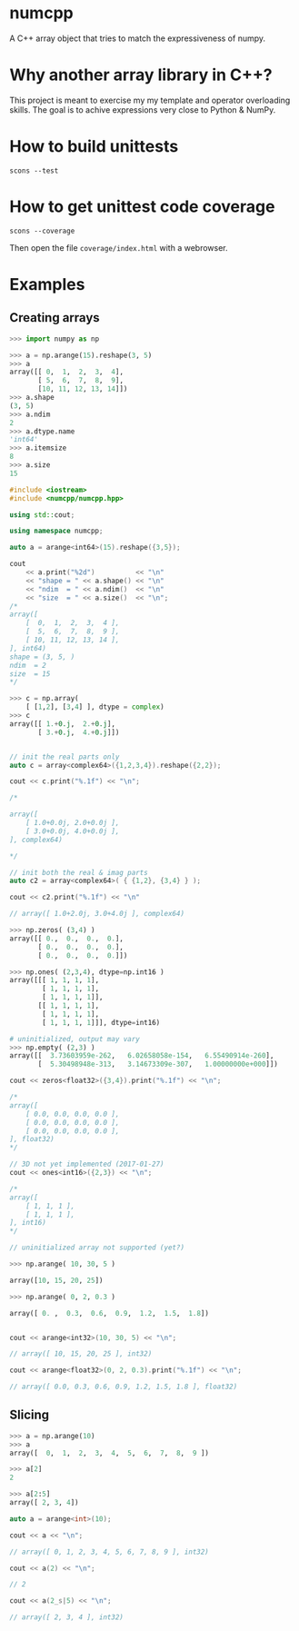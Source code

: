 numcpp
======

A C++ array object that tries to match the expressiveness of numpy.


Why another array library in C++?
=================================

This project is meant to exercise my my template and operator overloading skills.  The goal
is to achive expressions very close to Python & NumPy.


How to build unittests
======================

`scons --test`


How to get unittest code coverage
=================================

`scons --coverage`

Then open the file `coverage/index.html` with a webrowser.


Examples
========

Creating arrays
---------------

```python
>>> import numpy as np

>>> a = np.arange(15).reshape(3, 5)
>>> a
array([[ 0,  1,  2,  3,  4],
       [ 5,  6,  7,  8,  9],
       [10, 11, 12, 13, 14]])
>>> a.shape
(3, 5)
>>> a.ndim
2
>>> a.dtype.name
'int64'
>>> a.itemsize
8
>>> a.size
15
```

```c++
#include <iostream>
#include <numcpp/numcpp.hpp>

using std::cout;

using namespace numcpp;

auto a = arange<int64>(15).reshape({3,5});

cout
    << a.print("%2d")          << "\n"
    << "shape = " << a.shape() << "\n"
    << "ndim  = " << a.ndim()  << "\n"
    << "size  = " << a.size()  << "\n";
/*
array([
    [  0,  1,  2,  3,  4 ],
    [  5,  6,  7,  8,  9 ],
    [ 10, 11, 12, 13, 14 ],
], int64)
shape = (3, 5, )
ndim  = 2
size  = 15
*/
```

```python
>>> c = np.array(
    [ [1,2], [3,4] ], dtype = complex)
>>> c
array([[ 1.+0.j,  2.+0.j],
       [ 3.+0.j,  4.+0.j]])
```

```c++

// init the real parts only
auto c = array<complex64>({1,2,3,4}).reshape({2,2});

cout << c.print("%.1f") << "\n";

/*

array([
    [ 1.0+0.0j, 2.0+0.0j ],
    [ 3.0+0.0j, 4.0+0.0j ],
], complex64)

*/

// init both the real & imag parts
auto c2 = array<complex64>( { {1,2}, {3,4} } );

cout << c2.print("%.1f") << "\n"

// array([ 1.0+2.0j, 3.0+4.0j ], complex64)
```

```python
>>> np.zeros( (3,4) )
array([[ 0.,  0.,  0.,  0.],
       [ 0.,  0.,  0.,  0.],
       [ 0.,  0.,  0.,  0.]])

>>> np.ones( (2,3,4), dtype=np.int16 )
array([[[ 1, 1, 1, 1],
        [ 1, 1, 1, 1],
        [ 1, 1, 1, 1]],
       [[ 1, 1, 1, 1],
        [ 1, 1, 1, 1],
        [ 1, 1, 1, 1]]], dtype=int16)

# uninitialized, output may vary
>>> np.empty( (2,3) )
array([[  3.73603959e-262,   6.02658058e-154,   6.55490914e-260],
       [  5.30498948e-313,   3.14673309e-307,   1.00000000e+000]])
```

```c++
cout << zeros<float32>({3,4}).print("%.1f") << "\n";

/*
array([
    [ 0.0, 0.0, 0.0, 0.0 ],
    [ 0.0, 0.0, 0.0, 0.0 ],
    [ 0.0, 0.0, 0.0, 0.0 ],
], float32)
*/

// 3D not yet implemented (2017-01-27)
cout << ones<int16>({2,3}) << "\n";

/*
array([
    [ 1, 1, 1 ],
    [ 1, 1, 1 ],
], int16)
*/

// uninitialized array not supported (yet?)
```

```python
>>> np.arange( 10, 30, 5 )

array([10, 15, 20, 25])

>>> np.arange( 0, 2, 0.3 )

array([ 0. ,  0.3,  0.6,  0.9,  1.2,  1.5,  1.8])
```

```c++

cout << arange<int32>(10, 30, 5) << "\n";

// array([ 10, 15, 20, 25 ], int32)

cout << arange<float32>(0, 2, 0.3).print("%.1f") << "\n";

// array([ 0.0, 0.3, 0.6, 0.9, 1.2, 1.5, 1.8 ], float32)
```

Slicing
-------

```python
>>> a = np.arange(10)
>>> a
array([  0,  1,  2,  3,  4,  5,  6,  7,  8,  9 ])

>>> a[2]
2

>>> a[2:5]
array([ 2, 3, 4])

```

```c++
auto a = arange<int>(10);

cout << a << "\n";

// array([ 0, 1, 2, 3, 4, 5, 6, 7, 8, 9 ], int32)

cout << a(2) << "\n";

// 2

cout << a(2_s|5) << "\n";

// array([ 2, 3, 4 ], int32)

```
